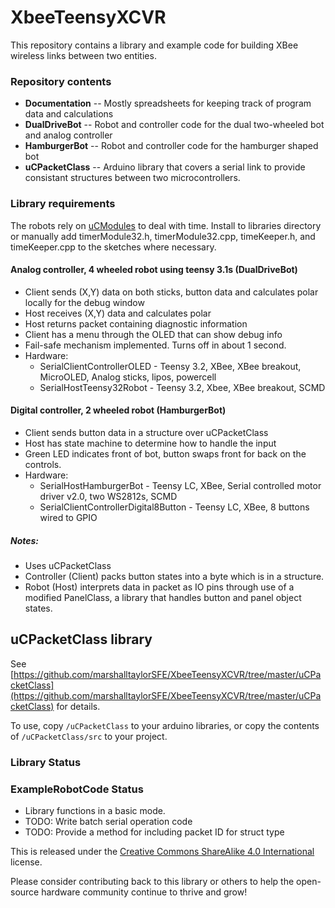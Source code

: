 # XbeeTeensyXCVR

This repository contains a library and example code for building XBee wireless links between two entities.

### Repository contents

* **Documentation** -- Mostly spreadsheets for keeping track of program data and calculations
* **DualDriveBot** -- Robot and controller code for the dual two-wheeled bot and analog controller
* **HamburgerBot** -- Robot and controller code for the hamburger shaped bot
* **uCPacketClass** -- Arduino library that covers a serial link to provide consistant structures between two microcontrollers.

### Library requirements

The robots rely on [uCModules](https://github.com/marshalltaylorSFE/uCModules) to deal with time.  Install to libraries directory or manually add timerModule32.h, timerModule32.cpp, timeKeeper.h, and timeKeeper.cpp to the sketches where necessary.

#### Analog controller, 4 wheeled robot using teensy 3.1s (DualDriveBot)

* Client sends (X,Y) data on both sticks, button data and calculates polar locally for the debug window
* Host receives (X,Y) data and calculates polar
* Host returns packet containing diagnostic information
* Client has a menu through the OLED that can show debug info
* Fail-safe mechanism implemented.  Turns off in about 1 second.
* Hardware:
  * SerialClientControllerOLED - Teensy 3.2, XBee, XBee breakout, MicroOLED, Analog sticks, lipos, powercell
  * SerialHostTeensy32Robot - Teensy 3.2, Xbee, XBee breakout, SCMD

#### Digital controller, 2 wheeled robot (HamburgerBot)

* Client sends button data in a structure over uCPacketClass
* Host has state machine to determine how to handle the input
* Green LED indicates front of bot, button swaps front for back on the controls.
* Hardware:
  * SerialHostHamburgerBot - Teensy LC, XBee, Serial controlled motor driver v2.0, two WS2812s, SCMD
  * SerialClientControllerDigital8Button - Teensy LC, XBee, 8 buttons wired to GPIO

##### Notes:

* Uses uCPacketClass
* Controller (Client) packs button states into a byte which is in a structure.
* Robot (Host) interprets data in packet as IO pins through use of a modified PanelClass, a library that handles button and panel object states.


## uCPacketClass library

See [https://github.com/marshalltaylorSFE/XbeeTeensyXCVR/tree/master/uCPacketClass](https://github.com/marshalltaylorSFE/XbeeTeensyXCVR/tree/master/uCPacketClass) for details.

To use, copy `/uCPacketClass` to your arduino libraries, or copy the contents of `/uCPacketClass/src` to your project.

### Library Status

### ExampleRobotCode Status
* Library functions in a basic mode. 
* TODO: Write batch serial operation code
* TODO: Provide a method for including packet ID for struct type

This is released under the [Creative Commons ShareAlike 4.0 International](https://creativecommons.org/licenses/by-sa/4.0/) license. 

Please consider contributing back to this library or others to help the open-source hardware community continue to thrive and grow! 